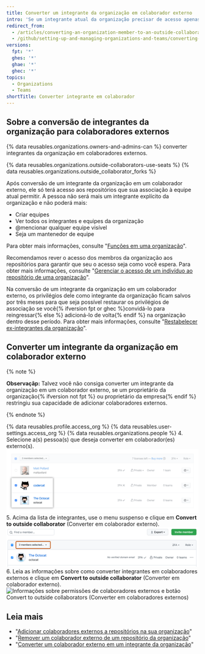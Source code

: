 ```yaml
---
title: Converter um integrante da organização em colaborador externo
intro: 'Se um integrante atual da organização precisar de acesso apenas a determinados repositórios, como consultores ou funcionários temporários, você poderá convertê-lo em um *colaborador externo*.'
redirect_from:
  - /articles/converting-an-organization-member-to-an-outside-collaborator
  - /github/setting-up-and-managing-organizations-and-teams/converting-an-organization-member-to-an-outside-collaborator
versions:
  fpt: '*'
  ghes: '*'
  ghae: '*'
  ghec: '*'
topics:
  - Organizations
  - Teams
shortTitle: Converter integrante em colaborador
---
```


## Sobre a conversão de integrantes da organização para colaboradores externos

{% data reusables.organizations.owners-and-admins-can %} converter integrantes da organização em colaboradores externos.

{% data reusables.organizations.outside-collaborators-use-seats %} {% data reusables.organizations.outside_collaborator_forks %}

Após conversão de um integrante da organização em um colaborador externo, ele só terá acesso aos repositórios que sua associação à equipe atual permitir. A pessoa não será mais um integrante explícito da organização e não poderá mais:

- Criar equipes
- Ver todos os integrantes e equipes da organização
- @mencionar qualquer equipe visível
- Seja um mantenedor de equipe

Para obter mais informações, consulte "[Funções em uma organização](/organizations/managing-peoples-access-to-your-organization-with-roles/roles-in-an-organization)".

Recomendamos rever o acesso dos membros da organização aos repositórios para garantir que seu o acesso seja como você espera. Para obter mais informações, consulte "[Gerenciar o acesso de um indivíduo ao repositório de uma organização](/articles/managing-an-individual-s-access-to-an-organization-repository)".

Na conversão de um integrante da organização em um colaborador externo, os privilégios dele como integrante da organização ficam salvos por três meses para que seja possível restaurar os privilégios de associação se você{% ifversion fpt or ghec %}convidá-lo para reingressar{% else %} adicioná-lo de volta{% endif %} na organização dentro desse período. Para obter mais informações, consulte "[Restabelecer ex-integrantes da organização](/articles/reinstating-a-former-member-of-your-organization)".

## Converter um integrante da organização em colaborador externo

{% note %}

**Observaçãp:** Talvez você não consiga converter um integrante da organização em um colaborador externo, se um proprietário da organização{% ifversion not fpt %} ou proprietário da empresa{% endif %} restringiu sua capacidade de adicionar colaboradores externos.

{% endnote %}

{% data reusables.profile.access_org %}
{% data reusables.user-settings.access_org %}
{% data reusables.organizations.people %}
4. Selecione a(s) pessoa(s) que deseja converter em colaborador(es) externo(s). ![Lista de integrantes com dois integrantes selecionados](/assets/images/help/teams/list-of-members-selected-bulk.png)
5. Acima da lista de integrantes, use o menu suspenso e clique em **Convert to outside collaborator** (Converter em colaborador externo). ![Menu suspenso com opção para converter integrantes em colaboradores externos](/assets/images/help/teams/user-bulk-management-options.png)
6. Leia as informações sobre como converter integrantes em colaboradores externos e clique em **Convert to outside collaborator** (Converter em colaborador externo). ![Informações sobre permissões de colaboradores externos e botão Convert to outside collaborators (Converter em colaboradores externos)](/assets/images/help/teams/confirm-outside-collaborator-bulk.png)

## Leia mais

- "[Adicionar colaboradores externos a repositórios na sua organização](/articles/adding-outside-collaborators-to-repositories-in-your-organization)"
- "[Remover um colaborador externo de um repositório da organização](/articles/removing-an-outside-collaborator-from-an-organization-repository)"
- "[Converter um colaborador externo em um integrante da organização](/articles/converting-an-outside-collaborator-to-an-organization-member)"
